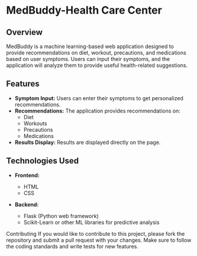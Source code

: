 # MedBuddy-Health Care Center

## Overview

MedBuddy is a machine learning-based web application designed to provide recommendations on diet, workout, precautions, and medications based on user symptoms. Users can input their symptoms, and the application will analyze them to provide useful health-related suggestions.

## Features

- **Symptom Input:** Users can enter their symptoms to get personalized recommendations.
- **Recommendations:** The application provides recommendations on:
  - Diet
  - Workouts
  - Precautions
  - Medications
- **Results Display:** Results are displayed directly on the page.

## Technologies Used

- **Frontend:**
  - HTML
  - CSS

- **Backend:**
  - Flask (Python web framework)
  - Scikit-Learn or other ML libraries for predictive analysis

Contributing
If you would like to contribute to this project, please fork the repository and submit a pull request with your changes. Make sure to follow the coding standards and write tests for new features.